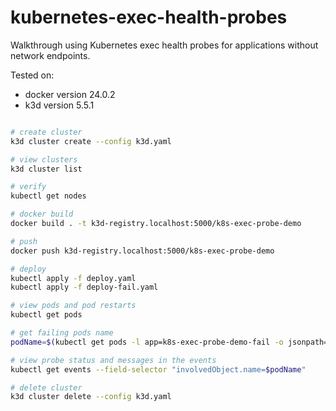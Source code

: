# kubernetes-exec-health-probes

Walkthrough using Kubernetes exec health probes for applications without network endpoints.

Tested on:

- docker version 24.0.2
- k3d version 5.5.1

```bash

# create cluster
k3d cluster create --config k3d.yaml

# view clusters
k3d cluster list

# verify
kubectl get nodes

# docker build
docker build . -t k3d-registry.localhost:5000/k8s-exec-probe-demo

# push
docker push k3d-registry.localhost:5000/k8s-exec-probe-demo

# deploy
kubectl apply -f deploy.yaml
kubectl apply -f deploy-fail.yaml

# view pods and pod restarts
kubectl get pods

# get failing pods name
podName=$(kubectl get pods -l app=k8s-exec-probe-demo-fail -o jsonpath='{.items[0].metadata.name}')

# view probe status and messages in the events
kubectl get events --field-selector "involvedObject.name=$podName"

# delete cluster
k3d cluster delete --config k3d.yaml

```
